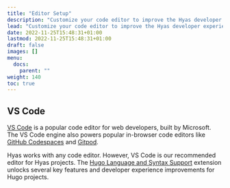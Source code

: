 ```yaml
---
title: "Editor Setup"
description: "Customize your code editor to improve the Hyas developer experience and unlock new features."
lead: "Customize your code editor to improve the Hyas developer experience and unlock new features."
date: 2022-11-25T15:48:31+01:00
lastmod: 2022-11-25T15:48:31+01:00
draft: false
images: []
menu:
  docs:
    parent: ""
weight: 140
toc: true
---
```


## VS Code

[VS Code](https://code.visualstudio.com/) is a popular code editor for web developers, built by Microsoft. The VS Code engine also powers popular in-browser code editors like [GitHub Codespaces](https://github.com/features/codespaces) and [Gitpod](https://www.gitpod.io/).

Hyas works with any code editor. However, VS Code is our recommended editor for Hyas projects. The [Hugo Language and Syntax Support](https://marketplace.visualstudio.com/items?itemName=budparr.language-hugo-vscode) extension unlocks several key features and developer experience improvements for Hugo projects.
